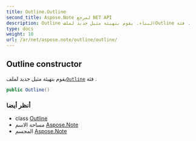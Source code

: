 ```yaml
---
title: Outline.Outline
second_title: Aspose.Note لمرجع NET API
description: Outline البناء. يقوم بتهيئة مثيل جديد لملفOutline فئة .
type: docs
weight: 10
url: /ar/net/aspose.note/outline/outline/
---
```

## Outline constructor

يقوم بتهيئة مثيل جديد لملف[`Outline`](../) فئة .

```csharp
public Outline()
```

### أنظر أيضا

* class [Outline](../)
* مساحة الاسم [Aspose.Note](../../outline/)
* المجسم [Aspose.Note](../../../)


